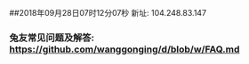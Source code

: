 ##2018年09月28日07时12分07秒 新址: 104.248.83.147
### 兔友常见问题及解答: https://github.com/wanggonging/d/blob/w/FAQ.md
